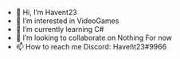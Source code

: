 - 👋 Hi, I’m Havent23
- 👀 I’m interested in VideoGames
- 🌱 I’m currently learning C#
- 💞️ I’m looking to collaborate on Nothing For now
- 📫 How to reach me Discord: Haveñt23#9966

<!---
Havent23/Havent23 is a ✨ special ✨ repository because its `README.md` (this file) appears on your GitHub profile.
You can click the Preview link to take a look at your changes.
--->
